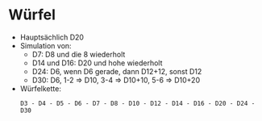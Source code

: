 # Würfel

- Hauptsächlich D20
- Simulation von:
    - D7: D8 und die 8 wiederholt
    - D14 und D16: D20 und hohe wiederholt
    - D24: D6, wenn D6 gerade, dann D12+12, sonst D12
    - D30: D6, 1-2 => D10, 3-4 => D10+10, 5-6 => D10+20
- Würfelkette:
    ```
    D3 - D4 - D5 - D6 - D7 - D8 - D10 - D12 - D14 - D16 - D20 - D24 - D30
    ```
